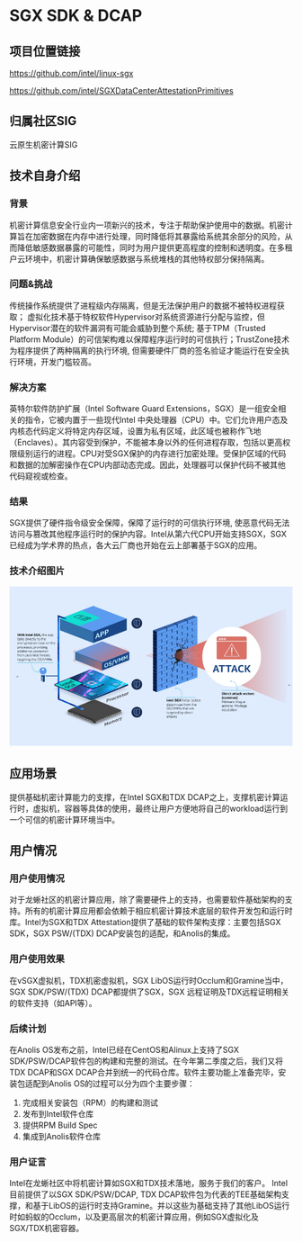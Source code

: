 # SGX SDK & DCAP

## 项目位置链接

https://github.com/intel/linux-sgx 

https://github.com/intel/SGXDataCenterAttestationPrimitives

## 归属社区SIG

云原生机密计算SIG

## 技术自身介绍

### 背景

机密计算信息安全行业内一项新兴的技术，专注于帮助保护使用中的数据。机密计算旨在加密数据在内存中进行处理，同时降低将其暴露给系统其余部分的风险，从而降低敏感数据暴露的可能性，同时为用户提供更高程度的控制和透明度。在多租户云环境中，机密计算确保敏感数据与系统堆栈的其他特权部分保持隔离。

### 问题&挑战

传统操作系统提供了进程级内存隔离，但是无法保护用户的数据不被特权进程获取； 虚拟化技术基于特权软件Hypervisor对系统资源进行分配与监控，但Hypervisor潜在的软件漏洞有可能会威胁到整个系统; 基于TPM（Trusted Platform Module）的可信架构难以保障程序运行时的可信执行；TrustZone技术为程序提供了两种隔离的执行环境, 但需要硬件厂商的签名验证才能运行在安全执行环境，开发门槛较高。

### 解决方案

英特尔软件防护扩展（Intel Software Guard Extensions，SGX）是一组安全相关的指令，它被内置于一些现代Intel 中央处理器（CPU）中。它们允许用户态及内核态代码定义将特定内存区域，设置为私有区域，此区域也被称作飞地（Enclaves）。其内容受到保护，不能被本身以外的任何进程存取，包括以更高权限级别运行的进程。CPU对受SGX保护的内存进行加密处理。受保护区域的代码和数据的加解密操作在CPU内部动态完成。因此，处理器可以保护代码不被其他代码窥视或检查。

### 结果

SGX提供了硬件指令级安全保障，保障了运行时的可信执行环境, 使恶意代码无法访问与篡改其他程序运行时的保护内容。Intel从第六代CPU开始支持SGX，SGX已经成为学术界的热点，各大云厂商也开始在云上部署基于SGX的应用。

### 技术介绍图片

![image.png](materials/imgs/sgx_dcap_overview.png)

## 应用场景

提供基础机密计算能力的支撑，在Intel SGX和TDX DCAP之上，支撑机密计算运行时，虚拟机，容器等具体的使用，最终让用户方便地将自己的workload运行到一个可信的机密计算环境当中。

## 用户情况

### 用户使用情况

对于龙蜥社区的机密计算应用，除了需要硬件上的支持，也需要软件基础架构的支持。所有的机密计算应用都会依赖于相应机密计算技术底层的软件开发包和运行时库。Intel为SGX和TDX Attestation提供了基础的软件架构支撑：主要包括SGX SDK，SGX PSW/(TDX) DCAP安装包的适配，和Anolis的集成。

### 用户使用效果

在vSGX虚拟机，TDX机密虚拟机，SGX LibOS运行时Occlum和Gramine当中，SGX SDK/PSW/(TDX) DCAP都提供了SGX，SGX 远程证明及TDX远程证明相关的软件支持（如API等）。

### 后续计划

在Anolis OS发布之前，Intel已经在CentOS和Alinux上支持了SGX SDK/PSW/DCAP软件包的构建和完整的测试。在今年第二季度之后，我们又将TDX DCAP和SGX DCAP合并到统一的代码仓库。软件主要功能上准备完毕，安装包适配到Anolis OS的过程可以分为四个主要步骤：
1. 完成相关安装包（RPM）的构建和测试
2. 发布到Intel软件仓库
3. 提供RPM Build Spec
4. 集成到Anolis软件仓库

### 用户证言

Intel在龙蜥社区中将机密计算如SGX和TDX技术落地，服务于我们的客户。 Intel目前提供了以SGX SDK/PSW/DCAP, TDX DCAP软件包为代表的TEE基础架构支撑，和基于LibOS的运行时支持Gramine。并以这些为基础支持了其他LibOS运行时如蚂蚁的Occlum，以及更高层次的机密计算应用，例如SGX虚拟化及SGX/TDX机密容器。

